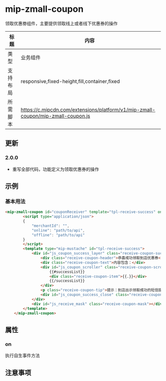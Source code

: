 # mip-zmall-coupon

领取优惠劵组件，主要提供领取线上或者线下优惠券的操作

标题|内容
----|----
类型|业务组件
支持布局|responsive,fixed-height,fill,container,fixed
所需脚本|https://c.mipcdn.com/extensions/platform/v1/mip-zmall-coupon/mip-zmall-coupon.js

## 更新

### 2.0.0

- 重写全部代码，功能定义为领取优惠券的操作

## 示例

### 基本用法
```html
<mip-zmall-coupon id="couponReceiver" template="tpl-receive-success" on="toast:myDialog.toast">
        <script type="application/json">
        {
            "merchantId": "",
            "online": "path/to/api",
            "offline": "path/to/api"
        }
        </script>
        <template type="mip-mustache" id="tpl-receive-success">
            <div id="js_coupon_success_layer" class="receive-coupon-success">
                <div class="receive-coupon-header">恭喜成功领取到店优惠券</div>
                <div class="receive-coupon-text">内容包含：</div>
                <div id="js_coupon_scroller" class="receive-coupon-scroller">
                    {{#successList}}
                    <div class="receive-coupon-item">{{.}}</div>
                    {{/successList}}
                </div>
                <p class="receive-coupon-tip">提示：到店出示领取成功的短信提示即可享受优惠，优惠详细规则请到店咨询商家。</p>
                <div id="js_coupon_success_close" class="receive-coupon-btn">确定</div>
            </div>
            <div id="js_receive_mask" class="receive-coupon-mask"></div>
        </template>
    </mip-zmall-coupon>
```

## 属性

### on

执行自生事件方法

## 注意事项

